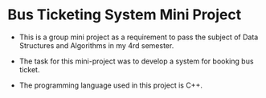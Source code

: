 # Bus Ticketing System Mini Project

- This is a group mini project as a requirement to pass the subject of Data Structures and Algorithms in my 4rd semester.

- The task for this mini-project was to develop a system for booking bus ticket.

- The programming language used in this project is C++.
